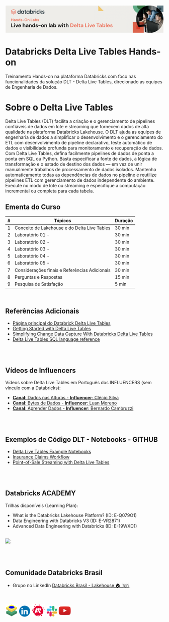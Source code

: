 
<img src="https://raw.githubusercontent.com/Databricks-BR/lab_dlt/main/images/lab_dlt.png">

# Databricks Delta Live Tables Hands-on

Treinamento Hands-on na plataforma Databricks com foco nas funcionalidades da solução DLT - Delta Live Tables, direcionado as equipes de Engenharia de Dados.

# Sobre o Delta Live Tables


Delta Live Tables (DLT) facilita a criação e o gerenciamento de pipelines confiáveis ​​de dados em lote e streaming que fornecem dados de alta qualidade na  plataforma Databricks Lakehouse. O DLT ajuda as equipes de engenharia de dados a simplificar o desenvolvimento e o gerenciamento do ETL  com desenvolvimento de pipeline declarativo, teste automático de dados e visibilidade profunda para monitoramento e recuperação de dados. </br>
Com Delta Live Tables, defina facilmente pipelines de dados de ponta a ponta em SQL ou Python. Basta especificar a fonte de dados, a lógica de transformação e o estado de destino dos dados — em vez de unir manualmente trabalhos de processamento de dados isolados. Mantenha automaticamente todas as dependências de dados no pipeline e reutilize pipelines ETL com gerenciamento de dados independente do ambiente. Execute no modo de lote ou  streaming  e especifique a computação incremental ou completa para cada tabela.

## Ementa do Curso

| # | Tópicos | Duração |
| -- | -- | -- |
| 1 | Conceito de Lakehouse e do Delta Live Tables | 30 min |
| 2 | Laboratório 01 -         | 30 min |
| 3 | Laboratório 02 -       | 30 min |
| 4 | Laboratório 03 -             | 30 min |
| 5 | Laboratório 04 -                                             | 30 min |
| 6 | Laboratório 05 -                                  | 30 min |
| 7 | Considerações finais e Referências Adicionais              | 30 min |
| 8 | Perguntas e Respostas                                                              | 15 min |
| 9 | Pesquisa de Satisfação                                                             |  5 min |

</br>

## Referências Adicionais

* [Página principal do Databrick Delta Live Tables](https://www.databricks.com/product/delta-live-tables)
* [Getting Started with Delta Live Tables](https://www.databricks.com/discover/pages/getting-started-with-delta-live-tables)
* [Simplifying Change Data Capture With Databricks Delta Live Tables](https://www.databricks.com/blog/2022/04/25/simplifying-change-data-capture-with-databricks-delta-live-tables.html)
* [Delta Live Tables SQL language reference](https://docs.databricks.com/delta-live-tables/sql-ref.html)

</br></br>

## Vídeos de Influencers

Vídeos sobre Delta Live Tables em Português dos INFLUENCERS (sem vínculo com a Databricks):
</br>

* [**Canal**: Dados nas Alturas - **Influencer**: Clécio Silva](https://www.youtube.com/watch?v=OuIOQM1aKS0)
* [**Canal**: Bytes de Dados - **Influencer**: Luan Moreno](https://www.youtube.com/watch?v=dRVntX-3FF4)
* [**Canal**: Aprender Dados - **Influencer**: Bernardo Cambruzzi](https://www.youtube.com/watch?v=RwxzaT4qbCo)

</br></br>

## Exemplos de Código DLT - Notebooks - GITHUB

* [Delta Live Tables Example Notebooks](https://github.com/databricks/delta-live-tables-notebooks)
* [Insurance Claims Workflow](https://github.com/databricks-industry-solutions/dlt-insurance-claims)
* [Point-of-Sale Streaming with Delta Live Tables](https://github.com/databricks-industry-solutions/pos-dlt/tree/main)

</br></br>

## Databricks ACADEMY

Trilhas disponíveis (Learning Plan):
* What is the Databricks Lakehouse Platform? (ID: E-Q079O1)
* Data Engineering with Databricks V3 (ID: E-VR2871)
* Advanced Data Engineering with Databricks (ID: E-19WXD1)
</br></br>
<img src="https://raw.githubusercontent.com/Databricks-BR/lab_sql/main/images/trilha_academy.png" style="height: 300px;">  

</br></br>

## Comunidade Databricks Brasil

- Grupo no LinkedIn [Databricks Brasil - Lakehouse 🏠 🇧🇷](https://www.linkedin.com/groups/14100135)

</br>

   <a href="https://github.com/Databricks-BR"><img src="https://raw.githubusercontent.com/Databricks-BR/Databricks-BR/main/images/databricks-br.png" style="width: 40px; height: 40px;"></a>  <a href="https://www.linkedin.com/groups/14100135"><img src="https://raw.githubusercontent.com/Databricks-BR/Databricks-BR/main/images/icon_linkedin.png" style="width: 35px; height: 35px;"></a>  <a href="https://www.meetup.com/pt-BR/databricks-brasil-oficial"><img src="https://raw.githubusercontent.com/Databricks-BR/Databricks-BR/main/images/icon_meetup.png" style="height: 40px;"></a>  <a href="https://bit.ly/databricks-slack-br"><img src="https://raw.githubusercontent.com/Databricks-BR/Databricks-BR/main/images/icon_slack.png" style="width: 35px; height: 35px;"></a>  <a href="https://www.youtube.com/channel/UCH3cq9mit-0UkTu1mTki20Q"><img src="https://raw.githubusercontent.com/Databricks-BR/Databricks-BR/main/images/icon_youtube.png" style="height: 38px;"></a>


